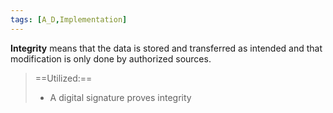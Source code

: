 ```yaml
---
tags: [A_D,Implementation]
---
```

**Integrity** means that the data is stored and transferred as intended and that modification is only done by authorized sources.

> ==Utilized:== 
> - A digital signature proves integrity